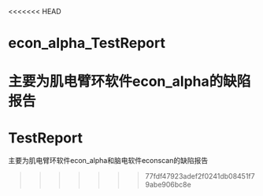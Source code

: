 <<<<<<< HEAD
# econ_alpha_TestReport
主要为肌电臂环软件econ_alpha的缺陷报告
=======
# TestReport
主要为肌电臂环软件econ_alpha和脑电软件econscan的缺陷报告
>>>>>>> 77fdf47923adef2f0241db08451f79abe906bc8e
